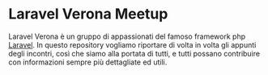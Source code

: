 # Laravel Verona Meetup

Laravel Verona è un gruppo di appassionati del famoso framework php [Laravel](https://github.com/laravel/framework).
In questo repository vogliamo riportare di volta in volta gli appunti degli incontri, così che siamo alla portata di tutti, e tutti possano contribuire con informazioni sempre più dettagliate ed utili.